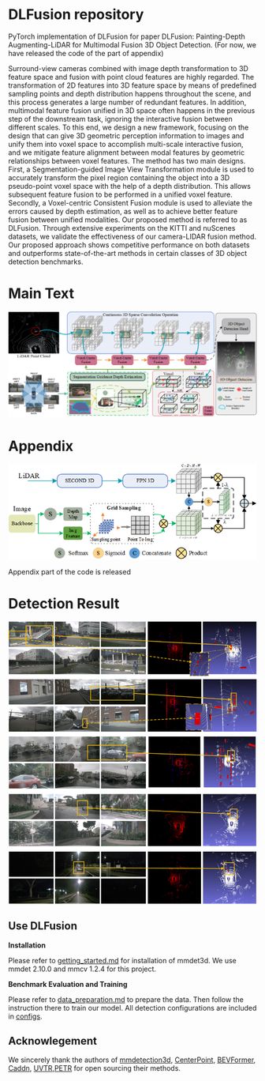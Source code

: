 # DLFusion repository

PyTorch implementation of DLFusion for  paper DLFusion: Painting-Depth Augmenting-LiDAR for Multimodal Fusion 3D Object Detection. (For now, we have released the code of the part of appendix)

Surround-view cameras combined with image depth transformation to 3D feature space and fusion with point cloud features are highly regarded. The transformation of 2D features into 3D feature space by means of predefined sampling points and depth distribution happens throughout the scene, and this process generates a large number of redundant features. In addition, multimodal feature fusion unified in 3D space often happens in the previous step of the downstream task, ignoring the interactive fusion between different scales. To this end, we design a new framework, focusing on the design that can give 3D geometric perception information to images and unify them into voxel space to accomplish multi-scale interactive fusion, and we mitigate feature alignment between modal features by geometric relationships between voxel features. The method has two main designs. First, a Segmentation-guided Image View Transformation module is used to accurately transform the pixel region containing the object into a 3D pseudo-point voxel space with the help of a depth distribution. This allows subsequent feature fusion to be performed in a unified voxel feature. Secondly, a Voxel-centric Consistent Fusion module is used to alleviate the errors caused by depth estimation, as well as to achieve better feature fusion between unified modalities. Our proposed method is referred to as DLFusion. Through extensive experiments on the KITTI and nuScenes datasets, we validate the effectiveness of our camera-LIDAR fusion method. Our proposed approach shows competitive performance on both datasets and outperforms state-of-the-art methods in certain classes of 3D object detection benchmarks.

# Main Text

![img1](docs/imgs/overrall.png)


# Appendix

![img2](docs/imgs/appendix-overall.png)

Appendix part of the code is released

# Detection Result
![img3](docs/imgs/_appendix-detection-visualization.png)
## Use DLFusion

**Installation**

Please refer to [getting_started.md](docs/getting_started.md) for installation of mmdet3d. We use mmdet 2.10.0 and mmcv 1.2.4 for this project.

**Benchmark Evaluation and Training**

Please refer to [data_preparation.md](docs/data_preparation.md) to prepare the data. Then follow the instruction there to train our model. All detection configurations are included in [configs](configs/).

## Acknowlegement

We sincerely thank the authors of [mmdetection3d](https://github.com/open-mmlab/mmdetection3d), [CenterPoint](https://github.com/tianweiy/CenterPoint), [BEVFormer](https://github.com/zhiqi-li/BEVFormer), [Caddn](https://github.com/TRAILab/CaDDN), [UVTR](https://github.com/dvlab-research/UVTR),[PETR](https://github.com/megvii-research/PETR) for open sourcing their methods.

